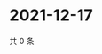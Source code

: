 # 2021-12-17

共 0 条

<!-- BEGIN WEIBO -->
<!-- 最后更新时间 Fri Dec 17 2021 20:23:05 GMT+0800 (China Standard Time) -->

<!-- END WEIBO -->
